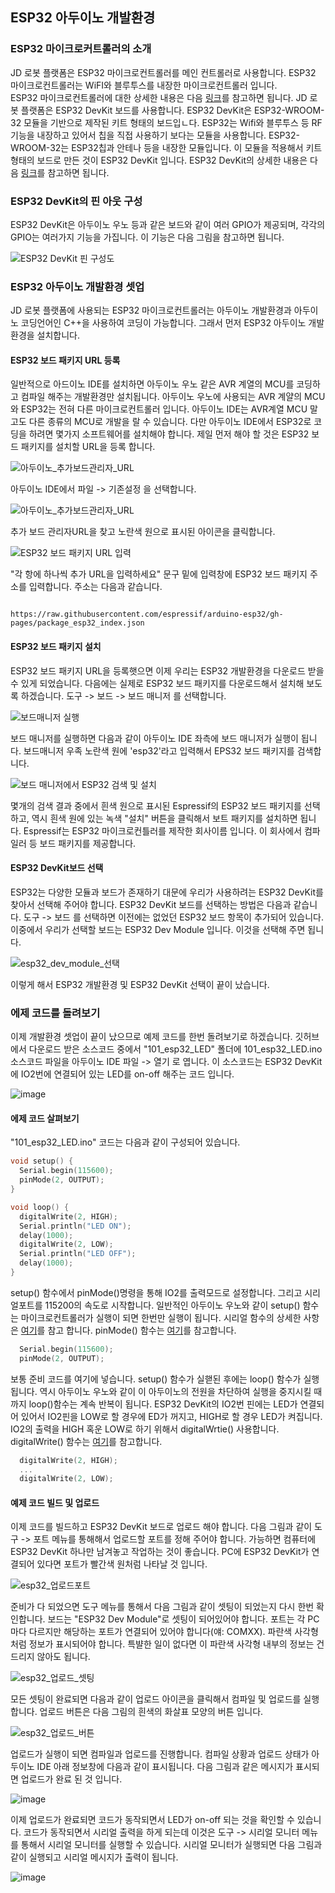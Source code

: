 ## ESP32 아두이노 개발환경

### ESP32 마이크로커트롤러의 소개 
JD 로봇 플랫폼은 ESP32 마이크로컨트롤러를 메인 컨트롤러로 사용합니다. ESP32 마이크로컨트롤러는 WiFI와 블루투스를 내장한 마이크로컨트롤러 입니다.  
ESP32 마이크로컨트롤러에 대한 상세한 내용은 다음 [링크](https://www.espressif.com/en/products/socs/esp32)를 참고하면 됩니다. 
JD 로봇 플랫폼은 ESP32 DevKit 보드를 사용합니다. ESP32 DevKit은 ESP32-WROOM-32 모듈을 기반으로 제작된 키트 형태의 보드입ㄴ다. 
ESP32는 Wifi와 블루투스 등 RF 기능을 내장하고 있어서 칩을 직접 사용하기 보다는 모듈을 사용합니다. ESP32-WROOM-32는 ESP32칩과 안테나 등을 내장한 모듈입니다. 이 모듈을 적용해서 키트 형태의 보드로 만든 것이 ESP32 DevKit 입니다. ESP32 DevKit의 상세한 내용은 다음 [링크](https://docs.espressif.com/projects/esp-idf/en/latest/esp32/hw-reference/esp32/user-guide-devkitm-1.html)를 참고하면 됩니다.  

### ESP32 DevKit의 핀 아웃 구성 
ESP32 DevKit은 아두이노 우노 등과 같은 보드와 같이 여러 GPIO가 제공되며, 각각의 GPIO는 여러가지 기능을 가집니다. 이 기능은 다음 그림을 참고하면 됩니다. 

![ESP32 DevKit 핀 구성도](/assets/96219601/6e1b1d45-2421-49db-bc5f-6f7fe4d508e5)

### ESP32 아두이노 개발환경 셋업 
JD 로봇 플랫폼에 사용되는 ESP32 마이크로컨트롤러는 아두이노 개발환경과 아두이노 코딩언어인 C++을 사용하여 코딩이 가능합니다. 그래서 먼저 ESP32 아두이노 개발환경을 설치합니다. 

#### ESP32 보드 패키지 URL 등록 
일반적으로 아드이노 IDE를 설치하면 아두이노 우노 같은 AVR 계열의 MCU를 코딩하고 컴파일 해주는 개발환경만 설치됩니다. 아두이노 우노에 사용되는 AVR 계얄의 MCU와 ESP32는 전혀 다른 마이크로컨트롤러 입니다. 아두이노 IDE는 AVR계열 MCU 말고도 다른 종류의 MCU로 개발을 랄 수 있습니다. 다만 아두이노 IDE에서 ESP32로 코딩을 하려면 몇가지 소프트웨어를 설치해야 합니다. 제일 먼저 해야 할 것은 ESP32 보드 패키지를 설치할 URL을 등록 합니다.  

![아두이노_추가보드관리자_URL](https://github.com/JD-edu/JD_robot_platform/assets/96219601/efedb533-9a73-4792-8845-529884fd84f1)


아두이노 IDE에서 파일 -> 기존설정 을 선택합니다. 

![아두이노_추가보드관리자_URL](https://github.com/JD-edu/JD_robot_platform/assets/96219601/076796bc-8929-487b-b8b1-3f4da946f33a)

추가 보드 관리자URL을 찾고 노란색 원으로 표시된 아이콘을 클릭합니다. 

![ESP32 보드 패키지 URL 입력](https://github.com/JD-edu/JD_robot_platform/assets/96219601/12ce305f-2bdf-4d5c-a3de-95bf9c5463d5)

"각 항에 하나씩 추가 URL을 입력하세요" 문구 밑에 입력창에 ESP32 보드 패키지 주소를 입력합니다. 주소는 다음과 같습니다. 

<pre><code>
https://raw.githubusercontent.com/espressif/arduino-esp32/gh-pages/package_esp32_index.json
</code></pre>

#### ESP32 보드 패키지 설치 
ESP32 보드 패키지 URL을 등록햇으면 이제 우리는 ESP32 개발환경을 다운로드 받을 수 있게 되었습니다. 다음에는 실제로 ESP32 보드 패키지를 다운로드해서 설치해 보도록 하겠습니다. 도구 -> 보드 -> 보드 매니저 를 선택합니다. 

![보드매니저 실행](https://github.com/JD-edu/JD_robot_platform/assets/96219601/0dce6db5-7548-4db8-af36-a6934a0487ad)

보드 매니저를 실행하면 다음과 같이 아두이노 IDE 좌측에 보드 매니저가 실행이 됩니다. 보드매니저 우족 노란색 원에 'esp32'라고 입력해서 EPS32 보드 패키지를 검색합니다. 

![보드 매니저에서 ESP32 검색 및 설치](https://github.com/JD-edu/JD_robot_platform/assets/96219601/db53d904-b44e-4df1-b3f2-cb8ce5b553f4)

몇개의 검색 결과 중에서 흰색 원으로 표시된 Espressif의 ESP32 보드 패키지를 선택하고, 역시 흰색 원에 있는 녹색 "설치" 버튼을 클릭해서 보트 패키지를 설치하면 됩니다. Espressif는 ESP32 마이크로컨틀러를 제작한 회사이름 입니다. 이 회사에서 컴파일러 등 보드 패키지를 제공합니다. 

#### ESP32 DevKit보드 선택 
ESP32는 다양한 모듈과 보드가 존재하기 대문에 우리가 사용하려는 ESP32 DevKit를 찾아서 선택해 주어야 합니다. ESP32 DevKit 보드를 선택하는 방법은 다음과 같습니다. 도구 -> 보드 를 선택하면 이전에는 없었던 ESP32 보드 항목이 추가되어 있습니다. 이중에서 우리가 선택할 보드는 ESP32 Dev Module 입니다. 이것을 선택해 주면 됩니다. 

![esp32_dev_module_선택](https://github.com/JD-edu/JD_robot_platform/assets/96219601/cfbb4ef5-2f90-487d-ab1e-293e8f54cbd3)

이렇게 해서 ESP32 개발환경 및 ESP32 DevKit 선택이 끝이 났습니다. 

### 에제 코드를 돌려보기 
이제 개발환경 셋업이 끝이 났으므로 예제 코드를 한번 돌려보기로 하겠습니다. 깃허브에서 다운로드 받은 소스코드 중에서 "101_esp32_LED" 폴더에 101_esp32_LED.ino 소스코드 파일을 아두이노 IDE 파일 -> 열기 로 엽니다. 이 소스코드는 ESP32 DevKit에 IO2번에 연결되어 있는 LED를 on-off 해주는 코드 입니다. 

![image](https://github.com/JD-edu/JD_robot_platform/assets/96219601/79d12d40-da8d-420f-89ad-040c7e084aba)

#### 에제 코드 살펴보기
"101_esp32_LED.ino" 코드는 다음과 같이 구성되어 있습니다. 

```C
void setup() {
  Serial.begin(115600);
  pinMode(2, OUTPUT);
}

void loop() {
  digitalWrite(2, HIGH);
  Serial.println("LED ON");
  delay(1000);
  digitalWrite(2, LOW);
  Serial.println("LED OFF");
  delay(1000);
}
```

setup() 함수에서 pinMode()명령을 통해 IO2를 출력모드로 설정합니다. 그리고 시리얼포트를 115200의 속도로 시작합니다. 일반적인 아두이노 우노와 같이 setup() 함수는 마이크로컨트롤러가 실행이 되면 한번만 실행이 됩니다. 시리얼 함수의 상세한 사항은 [여기](https://www.arduino.cc/reference/ko/language/functions/communication/serial/)를 참고 합니다. pinMode() 함수는 [여기](https://www.arduino.cc/reference/ko/language/functions/digital-io/pinmode/)를 참고합니다.  

```C
  Serial.begin(115600);
  pinMode(2, OUTPUT);
```

보통 준비 코드를 여기에 넣습니다. setup() 함수가 실핻된 후에는 loop() 함수가 실행됩니다. 역시 아두이노 우노와 같이 이 아두이노의 전원을 차단하여 실행을 중지시킬 때까지 loop()함수는 계속 반복이 됩니다. ESP32 DevKit의 IO2번 핀에는 LED가 연결되어 있어서 IO2핀을 LOW로 할 경우에 ED가 꺼지고, HIGH로 할 경우 LED가 켜집니다. IO2의 출력을 HIGH 혹운 LOW로 하기 위해서 digitalWrtie() 사용합니다. digitalWrite() 함수는 [여기](https://www.arduino.cc/reference/ko/language/functions/digital-io/digitalwrite/)를 참고합니다. 

```C
  digitalWrite(2, HIGH);
  ...
  digitalWrite(2, LOW);
```

#### 예제 코드 빌드 및 업로드 
이제 코드를 빌드하고 ESP32 DevKit 보드로 업로드 해야 합니다. 다음 그림과 같이 도구 -> 포트  메뉴를 통해해서 업로드할 포트를 정해 주어야 합니다. 가능하면 컴퓨터에 ESP32 DevKit 하나만 남겨놓고 작업하는 것이 좋습니다. PC에 ESP32 DevKit가 연결되어 있다면 포트가 빨간색 원처럼 나타날 것 입니다.  

![esp32_업로드포트](https://github.com/JD-edu/JD_robot_platform/assets/96219601/26f9abbf-4b05-4251-83e7-06a7bb37ed9c)

준비가 다 되었으면 도구 메뉴를 통해서 다음 그림과 같이 셋팅이 되었는지 다시 한번 확인합니다. 보드는 "ESP32 Dev Module"로 셋팅이 되어있어야 합니다. 포트는 각 PC마다 다르지만 해당하는 포트가 연결되어 있어야 합니다(얘: COMXX). 파란색 사각형 처럼 정보가 표시되어야 합니다. 특뱔한 일이 없다면 이 파란색 사각형 내부의 정보는 건드리지 않아도 됩니다. 

![esp32_업로드_셋팅](https://github.com/JD-edu/JD_robot_platform/assets/96219601/d189a1f6-5bd8-46c6-a811-0c0c3b7a81fe)

모든 셋팅이 완료되면 다음과 같이 업로드 아이콘을 클릭해서 컴파일 및 업로드를 실행합니다. 업로드 버튼은 다음 그림의 흰색의 화살표 모양의 버튼 입니다. 

![esp32_업로드_버튼](https://github.com/JD-edu/JD_robot_platform/assets/96219601/b3b6040f-0375-4591-8608-91e8fcbb5910)

업로드가 실행이 되면 컴파일과 업로드를 진행합니다. 컴파일 상황과 업로드 상태가 아두이노 IDE 아래 정보창에 다음과 같이 표시됩니다. 다음 그림과 같은 메시지가 표시되면 업로드가 완료 된 것 입니다. 

![image](https://github.com/JD-edu/JD_robot_platform/assets/96219601/a1f549d6-af8e-453f-a234-9ef4f59ca51d)

이제 업로드가 완료되면 코드가 동작되면서 LED가 on-off 되는 것을 확인할 수 있습니다. 코드가 동작되면서 시리얼 출력을 하게 되는데 이것은 도구 -> 시리얼 모니터 메뉴를 통해서 시리얼 모니터를 실행할 수 있습니다. 시리얼 모니터가 실행되면 다음 그림과 같이 실행되고 시리얼 메시지가 출력이 됩니다. 

![image](https://github.com/JD-edu/JD_robot_platform/assets/96219601/7dd8afa3-3e2f-41b2-8e7e-b8059a55d9ab)










